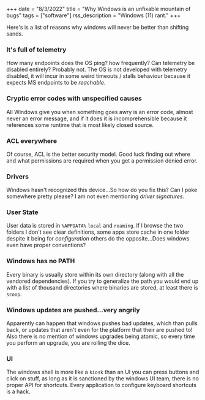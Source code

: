 +++
date = "8/3/2022"
title = "Why Windows is an unfixable mountain of bugs"
tags = ["software"]
rss_description = "Windows (11) rant."
+++

Here's is a list of reasons why windows will never be better than shifting sands.

### It's full of telemetry
How many endpoints does the OS ping? how frequently? Can telemetry be disabled entirely? Probably not.
The OS is not developed with telemetry disabled, it will incur in some weird timeouts / stalls behaviour because it expects MS endpoints to be _reachable_.

### Cryptic error codes with unspecified causes
All Windows give you when something goes awry is an error code, almost never an error message, and if it does it is incomprehensible because it references some runtime that is most likely closed source. 

### ACL everywhere
Of course, ACL is the better security model. Good luck finding out where and what permissions are required when you get a permission denied error.

### Drivers
Windows hasn't recognized this device...So how do you fix this? Can I poke somewhere pretty please? 
I am not even mentioning _driver signatures_.

### User State
User data is stored in `%APPDATA%` `local` and `roaming`. If I browse the two folders I don't see clear definitions, some apps store cache in one folder despite it being for _configuration_ others do the opposite...Does windows even have proper conventions?

### Windows has no PATH
Every binary is usually store within its own directory (along with all the vendored dependencies). If you try to generalize the path you would end up with a list of thousand directories where binaries are stored, at least there is `scoop`.

### Windows updates are pushed...very angrily
Apparently can happen that windows pushes bad updates, which than pulls back, or updates that aren't even for the platform that their are pushed to! Also there is no mention of windows upgrades being atomic, so every time you perform an upgrade, you are rolling the dice.

### UI
The windows shell is more like a `kiosk` than an UI you can press buttons and click on stuff, as long as it is sanctioned by the windows UI team, there is no proper API for shortcuts. Every application to configure keyboard shortcuts is a hack.
